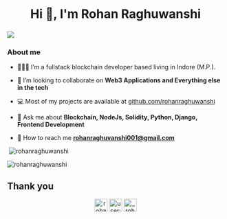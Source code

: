 <h1 align="center">Hi 👋, I'm Rohan Raghuwanshi</h1>
<h3 align="center"></h3>


![](https://komarev.com/ghpvc/?username=rohanraghuwanshi&color=blue&label=PROFILE+VIEWS)

### About me 

- 👨🏻‍🎓 I’m a fullstack blockchain developer based living in Indore (M.P.).

- 🤝 I’m looking to collaborate on **Web3 Applications and Everything else in the tech**

- 💻 Most of my projects are available at [github.com/rohanraghuwanshi](https://github.com/rohanraghuwanshi?tab=repositories)

- 💬 Ask me about **Blockchain, NodeJs, Solidity, Python, Django, Frontend Development**

- 📩 How to reach me **rohanraghuvanshi001@gmail.com**

<p>&nbsp;<img src="https://github-readme-stats.vercel.app/api?username=rohanraghuwanshi&show_icons=true" alt="rohanraghuwanshi" /></p>

<p><img src="https://github-readme-stats.vercel.app/api/top-langs/?username=rohanraghuwanshi&layout=compact&hide=html" alt="rohanraghuwanshi" /></p>


 ## Thank you

<p align="center">
<a href="https://linkedin.com/in/rohanraghuwanshi" target="blank"><img align="center" src="https://cdn.jsdelivr.net/npm/simple-icons@3.0.1/icons/linkedin.svg" alt="rohanraghuwanshi" height="30" width="30" /></a>
<a href="https://stackoverflow.com/users/9935731" target="blank"><img align="center" src="https://cdn.jsdelivr.net/npm/simple-icons@3.0.1/icons/stackoverflow.svg" alt="user:9935731" height="30" width="30" /></a>
<a href="https://instagram.com/_rohan_raghuvanshi_" target="blank"><img align="center" src="https://cdn.jsdelivr.net/npm/simple-icons@3.0.1/icons/instagram.svg" alt="_rohan_raghuvanshi_" height="30" width="30" /></a>
</p>
